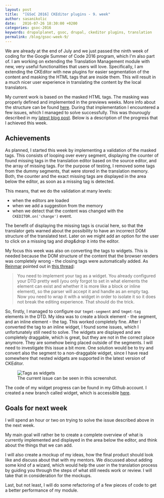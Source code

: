 ```yaml
---
layout: post
title:  "[GSoC 2016] CKEditor plugins - 9. week"
author: sasanikolic
date:   2016-07-26 18:30:00 +0200
categories: gsoc-2016
keywords: drupalplanet, gsoc, drupal, ckeditor plugins, translation
permalink: /blog/gsoc-week-9/
---
```

We are already at the end of July and we just passed the ninth week of coding for the Google Summer of Code 2016 program, which I'm also part of. I am working on extending the Translation Management module with new, very useful functionalities that users will love. Specifically, 
I am extending the CKEditor with new plugins for easier segmentation of the content and masking the HTML tags that are inside them. This will result in a much nicer user experience in translating the content by the local translators.

My current work is based on the masked HTML tags. The masking was properly defined and implemented in the previews weeks. More info about the structure can be found [here](http://sasanikolic.com/gsoc-2016/gsoc-ckeditor-plugins-7-week/). During that implementation I encountered 
a few issues, which I managed to solve successfully. This was thourougly described in my [latest blog post](http://sasanikolic.com/gsoc-2016/gsoc-ckeditor-plugins-8-week/).
Below is a description of the progress that I achieved this week.

## Achievements
As planned, I started this week by implementing a validation of the masked tags. This consists of looping over every segment, displaying the counter of found missing tags in the translation editor based on the source editor, and the array of missing tags. For the purpose of testing, I removed some tags from the dummy
segments, that were stored in the translation memory. Both, the counter and the exact missing tags are displayed in the area below the editor, as soon as a missing tag is detected. 

This means, that we do the validation at many levels:

- when the editors are loaded
- when we add a suggestion from the memory
- when we detect that the content was changed with the ```CKEDITOR.on('change')``` event. 

The benefit of displaying the missing tags is crucial here, so that the translator gets warned about the possibility to have an incorrect DOM structure of the translated text. Later on 
we might add an option for the user to click on a missing tag and _drag&drop_ it into the editor.

My focus this week was also on converting the tags to widgets. This is needed because the DOM structure of the content that the browser renders was completely wrong - the closing tags were automatically added. As [Reinmar](http://stackoverflow.com/users/1464696/reinmar) 
pointed out in [this thread](http://stackoverflow.com/questions/29581028/problems-with-a-custom-self-closing-tag-in-ckeditor):

> You need to implement your <cut> tag as a widget. You already configured your DTD pretty well (you only forgot to set in what elements the <cut> element can exist and whether it is more like a block or inline element), 
> so the parser will accept it and handle as an empty tag. Now you need to wrap it with a widget in order to isolate it so it does not break the editing experience. That should do the trick.

So, firstly, I managed to configure our ```tmgmt-segment``` and ```tmgmt-tag``` elements in the DTD. My idea was to create a block element - the segment, and an inline element - the tag. This worked completely fine. After I converted the tag to an inline widget, I found some issues, which 
I unfortunately still need to solve. The widgets are displayed and are completely draggable, which is great, but they are not in the correct place anymore. They are somehow being placed outside of the segments. I will need to investigate this issue a bit more. One solution 
would be to try and convert also the segment to a non-draggable widget, since I have read somewhere that nested widgets are supported in the latest version of CKEditor.

<figure>
    <img src="/assets/img/posts/widgets.png" alt="Tags as widgets">
    <figcaption>The current issue can be seen in this screenshot.</figcaption>
</figure>

The code of my widget progress can be found in my Github account. I created a new branch called widget, which is accessible [here](https://github.com/sasanikolic90/tmgmt_ckeditor/tree/widgets).

## Goals for next week
I will spend an hour or two on trying to solve the issue described above in the next week. 

My main goal will rather be to create a complete overview of what is currently implemented and displayed in the area below the editor, and think about the things that we can add. 

I will also create a mockup of my ideas, how the final product should look like and discuss about that with my mentors. We discussed about adding some kind of a wizard, which would help the user in the translation process by guiding you through the steps of what still needs work 
or review. I will take that in consideration for the mockups.

Last, but not least, I will do some refactoring of a few pieces of code to get a better performance of my module.
